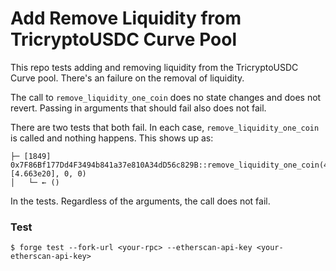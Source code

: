 # Add Remove Liquidity from TricryptoUSDC Curve Pool
This repo tests adding and removing liquidity from the TricryptoUSDC Curve pool. There's an failure on the removal of liquidity. 

The call to `remove_liquidity_one_coin` does no state changes and does not revert. Passing in arguments that should fail also does not fail.

There are two tests that both fail. In each case, `remove_liquidity_one_coin` is called and nothing happens. This shows up as:
```
├─ [1849] 0x7F86Bf177Dd4F3494b841a37e810A34dD56c829B::remove_liquidity_one_coin(466388307333452426013 [4.663e20], 0, 0) 
│   └─ ← ()
```
In the tests. Regardless of the arguments, the call does not fail.


### Test

```shell
$ forge test --fork-url <your-rpc> --etherscan-api-key <your-etherscan-api-key>
```